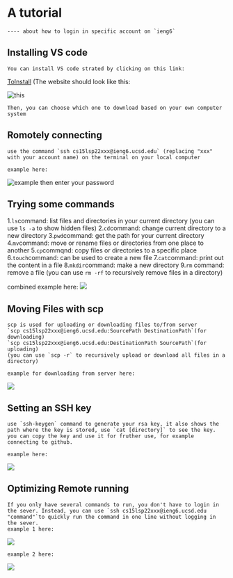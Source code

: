 # A tutorial 
    ---- about how to login in specific account on `ieng6`

## Installing VS code

    You can install VS code strated by clicking on this link: 
   [ToInstall](https://code.visualstudio.com/download)
    (The website should look like this: 
   
   ![this](https://user-images.githubusercontent.com/103154918/162254994-652e192d-4505-4136-984a-ada96a65577a.png)

    Then, you can choose which one to download based on your own computer system

## Romotely connecting
    use the command `ssh cs15lsp22xxx@ieng6.ucsd.edu` (replacing "xxx" with your account name) on the terminal on your local computer
    
    example here:
![example](https://user-images.githubusercontent.com/103154918/162554678-5366a0d3-bf75-4e86-9114-0dd4c3201614.png)
    then enter your password

## Trying some commands
   1.`ls`command: list files and directories in your current directory (you can use `ls -a` to show hidden files) 
   2.`cd`command: change current directory to a new directory 
   3.`pwd`command: get the path for your current directory 
   4.`mv`command: move or rename files or directories from one place to another
   5.`cp`commqnd: copy files or directories to a specific place
   6.`touch`command: can be used to create a new file
   7.`cat`command: print out the content in a file
   8.`mkdir`command: make a new directory 
   9.`rm` command: remove a file (you can use `rm -rf` to recursively remove files in a directory)
  
   combined example here:
![](https://user-images.githubusercontent.com/103154918/162555203-eaaf1cf4-e0fa-4d64-bfa5-3fa3dda512e0.png)

 
## Moving Files with scp
    scp is used for uploading or downloading files to/from server
    `scp cs15lsp22xxx@ieng6.ucsd.edu:SourcePath DestinationPath`(for downloading)
    `scp cs15lsp22xxx@ieng6.ucsd.edu:DestinationPath SourcePath`(for uploading)
    (you can use `scp -r` to recursively upload or download all files in a directory)
    
    example for downloading from server here:
![](https://user-images.githubusercontent.com/103154918/162555354-7643483b-075f-497c-829e-811916f4321c.png)


## Setting an SSH key
    use `ssh-keygen` command to generate your rsa key, it also shows the path where the key is stored, use `cat [directory]` to see the key.
    you can copy the key and use it for fruther use, for example connecting to github. 
    
    example here:
![](https://user-images.githubusercontent.com/103154918/162555937-eccb6a12-36e8-41e7-9db4-cc942f01be67.jpg)

    

## Optimizing Remote running
    If you only have several commands to run, you don't have to login in the sever. Instead, you can use `ssh cs15lsp22xxx@ieng6.ucsd.edu "command"`to quickly run the command in one line without logging in the sever.
    example 1 here:
![](https://user-images.githubusercontent.com/103154918/163899903-9cbfda82-0ec2-4d1c-8543-3cc68138b19e.png)

    example 2 here:
![](https://user-images.githubusercontent.com/103154918/163899947-e2d6deb7-0705-49e0-b9ad-e1bd8796da2e.png)
    


    
